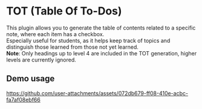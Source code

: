 # TOT (Table Of To-Dos)
This plugin allows you to generate the table of contents related to a specific note, where each item has a checkbox.  
Especially useful for students, as it helps keep track of topics and  distinguish those learned from those not yet learned.  
**Note**: Only headings up to level 4 are included in the TOT generation, higher levels are currently ignored.

## Demo usage
https://github.com/user-attachments/assets/072db679-ff08-410e-acbc-fa7af08ebf66

